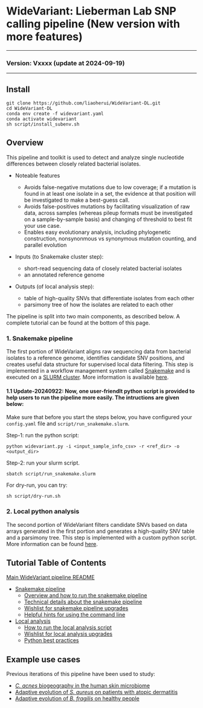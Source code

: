# WideVariant: Lieberman Lab SNP calling pipeline (New version with more features)
-------------------------------------------------

### Version: Vxxxx (update at 2024-09-19)
-------------------------------------------------

## Install

`git clone https://github.com/liaoherui/WideVariant-DL.git`<BR/>
`cd WideVariant-DL`<BR/>
`conda env create -f widevariant.yaml`<BR/>
`conda activate widevariant`<BR/>
`sh script/install_subenv.sh`<BR/>

## Overview

This pipeline and toolkit is used to detect and analyze single nucleotide differences between closely related bacterial isolates. 

* Noteable features
	* Avoids false-negative mutations due to low coverage; if a mutation is found in at least one isolate in a set, the evidence at that position will be investigated to make a best-guess call.
	* Avoids false-positives mutations by facilitating visualization of raw data, across samples (whereas pileup formats must be investigated on a sample-by-sample basis) and changing of threshold to best fit your use case.
	* Enables easy evolutionary analysis, including phylogenetic construction, nonsynonmous vs synonymous mutation counting, and parallel evolution


* Inputs (to Snakemake cluster step): 
	* short-read sequencing data of closely related bacterial isolates
	* an annotated reference genome
* Outputs (of local analysis step): 
	* table of high-quality SNVs that differentiate isolates from each other
	* parsimony tree of how the isolates are related to each other 

The pipeline is split into two main components, as described below. A complete tutorial can be found at the bottom of this page.


### 1. Snakemake pipeline

The first portion of WideVariant aligns raw sequencing data from bacterial isolates to a reference genome, identifies candidate SNV positions, and creates useful data structure for supervised local data filtering. This step is implemented in a workflow management system called [Snakemake](http://snakemake.readthedocs.io) and is executed on a [SLURM cluster](https://slurm.schedmd.com/documentation.html). More information is available [here](readme_files/readme_snake_main.md).

#### 1.1 Update-20240922: Now, one user-friendlt python script is provided to help users to run the pipeline more easily. The intructions are given below:

Make sure that before you start the steps below, you have configured your `config.yaml` file and `script/run_snakemake.slurm`.

Step-1: run the python script: <BR/>

`python widevariant.py -i <input_sample_info_csv> -r <ref_dir> -o <output_dir>`


Step-2: run your slurm script.

`sbatch script/run_snakemake.slurm`

For dry-run, you can try:

`sh script/dry-run.sh`


### 2. Local python analysis

The second portion of WideVariant filters candidate SNVs based on data arrays generated in the first portion and generates a high-quality SNV table and a parsimony tree. This step is implemented with a custom python script. More information can be found [here](readme_files/readme_local_main.md).


## Tutorial Table of Contents

[Main WideVariant pipeline README](README.md)
* [Snakemake pipeline](readme_files/readme_snake_main.md)
	* [Overview and how to run the snakemake pipeline](readme_files/readme_snake_run.md)
	* [Technical details about the snakemake pipeline](readme_files/readme_snake_rules.md)
	* [Wishlist for snakemake pipeline upgrades](readme_files/readme_snake_wishlist.md)
	* [Helpful hints for using the command line](readme_files/readme_snake_basics.md)
* [Local analysis](readme_files/readme_local_main.md)
	* [How to run the local analysis script](readme_files/readme_local_run.md)
	* [Wishlist for local analysis upgrades](readme_files/readme_local_wishlist.md)
	* [Python best practices](readme_files/readme_local_best.md)


## Example use cases

Previous iterations of this pipeline have been used to study:
* [_C. acnes_ biogeography in the human skin microbiome](https://www.sciencedirect.com/science/article/pii/S1931312821005783)
* [Adaptive evolution of _S. aureus_ on patients with atopic dermatitis](https://www.biorxiv.org/content/10.1101/2021.03.24.436824v3)
* [Adaptive evolution of _B. fragilis_ on healthy people](https://www.sciencedirect.com/science/article/pii/S1931312819301593)


